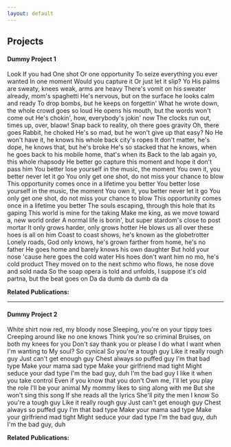 ```yaml
---
layout: default
---
```


## Projects

#### Dummy Project 1

Look If you had One shot Or one opportunity
To seize everything you ever wanted In one moment Would you capture it Or just let it slip?
Yo His palms are sweaty, knees weak, arms are heavy There's vomit on his sweater already, mom's spaghetti
He's nervous, but on the surface he looks calm and ready To drop bombs, but he keeps on forgettin' What he wrote down, the whole crowd goes so loud
He opens his mouth, but the words won't come out He's chokin', how, everybody's jokin' now
The clocks run out, times up, over, blaow! Snap back to reality, oh there goes gravity
Oh, there goes Rabbit, he choked He's so mad, but he won't give up that easy? No
He won't have it, he knows his whole back city's ropes It don't matter, he's dope, he knows that, but he's broke
He's so stacked that he knows, when he goes back to his mobile home, that's when its
Back to the lab again yo, this whole rhapsody He better go capture this moment and hope it don't pass him
You better lose yourself in the music, the moment You own it, you better never let it go
You only get one shot, do not miss your chance to blow This opportunity comes once in a lifetime you better
You better lose yourself in the music, the moment You own it, you better never let it go
You only get one shot, do not miss your chance to blow This opportunity comes once in a lifetime you better The souls escaping, through this hole that its gaping
This world is mine for the taking Make me king, as we move toward a, new world order
A normal life is borin', but super stardom's close to post mortar
It only grows harder, only grows hotter He blows us all over these hoes is all on him
Coast to coast shows, he's known as the globetrotter
Lonely roads, God only knows, he's grown farther from home, he's no father
He goes home and barely knows his own daughter
But hold your nose 'cause here goes the cold water
His hoes don't want him no mo, he's cold product
They moved on to the next schmo who flows, he nose dove and sold nada
So the soap opera is told and unfolds, I suppose it's old partna, but the beat goes on
Da da dumb da dumb da da

**Related Publications:**

---

#### Dummy Project 2

White shirt now red, my bloody nose Sleeping, you're on your tippy toes
Creeping around like no one knows Think you're so criminal
Bruises, on both my knees for you Don't say thank you or please
I do what I want when I'm wanting to
My soul? So cynical So you're a tough guy
Like it really rough guy Just can't get enough guy
Chest always so puffed guy
I'm that bad type Make your mama sad type
Make your girlfriend mad tight Might seduce your dad type
I'm the bad guy, duh I'm the bad guy
I like it when you take control
Even if you know that you don't Own me, I'll let you play the role
I'll be your animal My mommy likes to sing along with me
But she won't sing this song If she reads all the lyrics She'll pity the men I know
So you're a tough guy Like it really rough guy
Just can't get enough guy Chest always so puffed guy
I'm that bad type Make your mama sad type
Make your girlfriend mad tight Might seduce your dad type
I'm the bad guy, duh
I'm the bad guy, duh

**Related Publications:**
